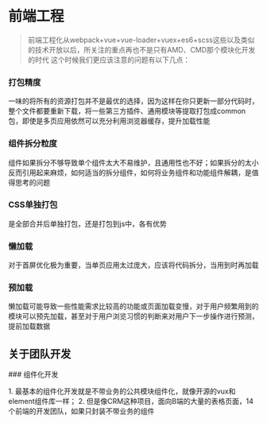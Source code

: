 <h1>前端工程</h1>

>	前端工程化从webpack+vue+vue-loader+vuex+es6+scss这些以及类似的技术开放以后，所关注的重点再也不是只有AMD、CMD那个模块化开发的时代
>	这个时候我们更应该注意的问题有以下几点：

### 打包精度
<p>一味的将所有的资源打包并不是最优的选择，因为这样在你只更新一部分代码时，整个文件都要重新下载，将一些第三方插件、通用模块等提取打包成common包，即使是多页应用依然可以充分利用浏览器缓存，提升加载性能</p>

### 组件拆分粒度
<p>组件如果拆分不够导致单个组件太大不易维护，且通用性也不好；如果拆分的太小反而引用起来麻烦，如何适当的拆分组件，如何将业务组件和功能组件解耦，是值得思考的问题</p>

### CSS单独打包
<p>是全部合并后单独打包，还是打包到js中，各有优势</p>

### 懒加载
<p>对于首屏优化极为重要，当单页应用太过庞大，应该将代码拆分，当用到时再加载</p>

### 预加载
<p>懒加载可能导致一些性能需求比较高的功能或页面加载变慢，对于用户频繁用到的模块可以预先加载，甚至对于用户浏览习惯的判断来对用户下一步操作进行预测，提前加载数据</p>




<h2>关于团队开发</h2>
### 组件化开发
<p>
	1. 最基本的组件化开发就是不带业务的公共模块组件化，就像开源的vux和element组件库一样；
	2. 但是像CRM这种项目，面向B端的大量的表格页面，14个前端的开发团队，如果只封装不带业务的组件
</p>